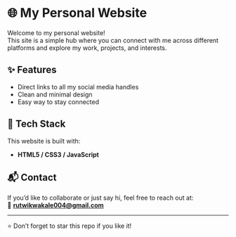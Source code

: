 # 🌐 My Personal Website

Welcome to my personal website!  
This site is a simple hub where you can connect with me across different platforms and explore my work, projects, and interests.

## ✨ Features
- Direct links to all my social media handles  
- Clean and minimal design  
- Easy way to stay connected  


## 🚀 Tech Stack
This website is built with:
- **HTML5 / CSS3 / JavaScript**  

## 📬 Contact
If you’d like to collaborate or just say hi, feel free to reach out at:  
📧 **rutwikwakale004@gmail.com**

---

⭐ Don’t forget to star this repo if you like it!
